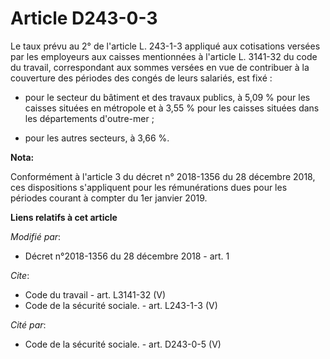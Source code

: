 # Article D243-0-3

Le taux prévu au 2° de l'article L. 243-1-3 appliqué aux cotisations versées par les employeurs aux caisses mentionnées à
l'article L. 3141-32 du code du travail, correspondant aux sommes versées en vue de contribuer à la couverture des périodes
des congés de leurs salariés, est fixé :

- pour le secteur du bâtiment et des travaux publics, à 5,09 % pour les caisses situées en métropole et à 3,55 % pour les
caisses situées dans les départements d'outre-mer ;

- pour les autres secteurs, à 3,66 %.

**Nota:**

Conformément à l'article 3 du décret n° 2018-1356 du 28 décembre 2018, ces dispositions s'appliquent pour les rémunérations
dues pour les périodes courant à compter du 1er janvier 2019.

**Liens relatifs à cet article**

_Modifié par_:

  - Décret n°2018-1356 du 28 décembre 2018 - art. 1

_Cite_:

  - Code du travail - art. L3141-32 (V)
  - Code de la sécurité sociale. - art. L243-1-3 (V)

_Cité par_:

  - Code de la sécurité sociale. - art. D243-0-5 (V)

